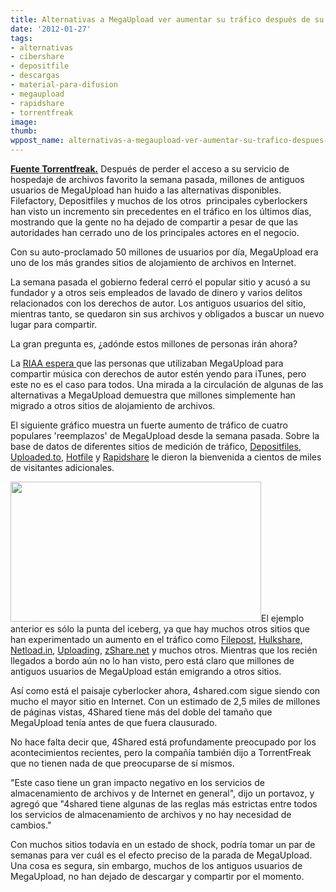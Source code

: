 ```yaml
---
title: Alternativas a MegaUpload ver aumentar su tráfico después de su clausura
date: '2012-01-27'
tags:
- alternativas
- cibershare
- depositfile
- descargas
- material-para-difusion
- megaupload
- rapidshare
- torrentfreak
image: 
thumb: 
wppost_name: alternativas-a-megaupload-ver-aumentar-su-trafico-despues-de-su-clausura
---
```


<strong><a href="https://torrentfreak.com/megaupload-alternatives-see-surge-in-traffic-after-shutdown-120126/" target="_blank">Fuente Torrentfreak.</a></strong>
Después de perder el acceso a su servicio de hospedaje de archivos favorito la semana pasada, millones de antiguos usuarios de MegaUpload han huido a las alternativas disponibles. Filefactory, Depositfiles y muchos de los otros  principales cyberlockers  han visto un incremento sin precedentes en el tráfico en los últimos días, mostrando que la gente no ha dejado de compartir a pesar de que las autoridades han cerrado uno de los principales actores en el negocio.

Con su auto-proclamado 50 millones de usuarios por día, MegaUpload era uno de los más grandes sitios de alojamiento de archivos en Internet.

La semana pasada el gobierno federal cerró el popular sitio y acusó a su fundador y a otros seis empleados de lavado de dinero y varios delitos relacionados con los derechos de autor. Los antiguos usuarios del sitio, mientras tanto, se quedaron sin sus archivos y obligados a buscar un nuevo lugar para compartir.

La gran pregunta es, ¿adónde estos millones de personas irán ahora?

La <a href="http://riaa.org/news_room.php?content_selector=riaa-news-blog&amp;blog_type=&amp;news_month_filter=1&amp;news_year_filter=2012" target="_blank">RIAA espera </a>que las personas que utilizaban MegaUpload para compartir música con derechos de autor estén yendo para iTunes, pero este no es el caso para todos. Una mirada a la circulación de algunas de las alternativas a MegaUpload demuestra que millones simplemente han migrado a otros sitios de alojamiento de archivos.

El siguiente gráfico muestra un fuerte aumento de tráfico de cuatro populares 'reemplazos' de MegaUpload desde la semana pasada. Sobre la base de datos de diferentes sitios de medición de tráfico, <a href="http://depositfiles.com/">Depositfiles</a>, <a href="http://uploaded.to/">Uploaded.to</a>, <a href="http://hotfile.com/">Hotfile</a> y <a href="http://rapidshare.com/">Rapidshare</a> le dieron la bienvenida a cientos de miles de visitantes adicionales.

<a href="https://partidopirata.com.ar/wp-content/uploads/2012/01/traffic-spike.jpg"><img class="aligncenter size-full wp-image-2986" title="traffic-spike" src="https://partidopirata.com.ar/wp-content/uploads/2012/01/traffic-spike.jpg" alt="" width="401" height="224" /></a>El ejemplo anterior es sólo la punta del iceberg, ya que hay muchos otros sitios que han experimentado un aumento en el tráfico como <a href="http://filepost.com/">Filepost</a>, <a href="http://hulkshare.com/">Hulkshare</a>, <a href="http://netload.in/">Netload.in</a>, <a href="http://uploading.com/">Uploading</a>, <a href="http://zshare.net/">zShare.net</a> y muchos otros. Mientras que los recién llegados a bordo aún no lo han visto, pero está claro que millones de antiguos usuarios de MegaUpload están emigrando a otros sitios.

Así como está el paisaje cyberlocker ahora, 4shared.com sigue siendo con mucho el mayor sitio en Internet. Con un estimado de 2,5 miles de millones de páginas vistas, 4Shared tiene más del doble del tamaño que MegaUpload tenía antes de que fuera clausurado.

No hace falta decir que, 4Shared está profundamente preocupado por los acontecimientos recientes, pero la compañía también dijo a TorrentFreak que no tienen nada de que preocuparse de sí mismos.

"Este caso tiene un gran impacto negativo en los servicios de almacenamiento de archivos y de Internet en general", dijo un portavoz, y agregó que "4shared tiene algunas de las reglas más estrictas entre todos los servicios de almacenamiento de archivos y no hay necesidad de cambios."

Con muchos sitios todavía en un estado de shock, podría tomar un par de semanas para ver cuál es el efecto preciso de la parada de MegaUpload. Una cosa es segura, sin embargo, muchos de los antiguos usuarios de MegaUpload, no han dejado de descargar y compartir por el momento.

&nbsp;
